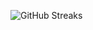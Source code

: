 ![GitHub Streaks](https://github-streaks-mqc9.onrender.com/streak/happilli/image?theme=midnight&cache_bust=1742968103)
